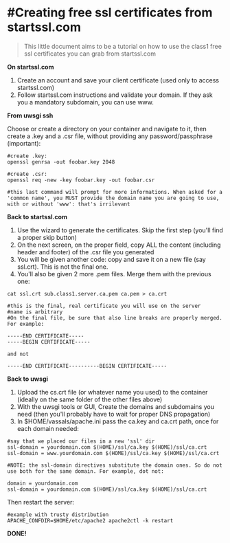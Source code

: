#Creating free ssl certificates from startssl.com
================================================

> This little document aims to be a tutorial on how to use the class1 free ssl certificates you can grab from startssl.com

**On startssl.com**

1. Create an account and save your client certificate (used only to access startssl.com)
2. Follow startssl.com instructions and validate your domain.  If they ask you a mandatory subdomain, you can use www.

**From uwsgi ssh**

Choose or create a directory on your container and navigate to it, then create a .key and a .csr file, without providing any password/passphrase (important):

```
#create .key:
openssl genrsa -out foobar.key 2048

#create .csr:
openssl req -new -key foobar.key -out foobar.csr

#this last command will prompt for more informations. When asked for a 'common name', you MUST provide the domain name you are going to use, with or without 'www': that's irrilevant
```

**Back to startssl.com**

1. Use the wizard to generate the certificates. Skip the first step (you'll find a proper skip button)  
2. On the next screen, on the proper field, copy ALL the content (including header and footer) of the .csr file you generated
3. You will be given another code: copy and save it on a new file (say ssl.crt). This is not the final one.
4. You'll also be given 2 more .pem files. Merge them with the previous one:

```
cat ssl.crt sub.class1.server.ca.pem ca.pem > ca.crt

#this is the final, real certificate you will use on the server
#name is arbitrary
#On the final file, be sure that also line breaks are properly merged. For example:

-----END CERTIFICATE-----
-----BEGIN CERTIFICATE-----

and not

-----END CERTIFICATE----------BEGIN CERTIFICATE-----
```


**Back to uwsgi**

1. Upload the cs.crt file (or whatever name you used) to the container (ideally on the same folder of the other files above)
2. With the uwsgi tools or GUI, Create the domains and subdomains you need (then you'll probably have to wait for proper DNS propagation)
3. In $HOME/vassals/apache.ini pass the ca.key and ca.crt path, once for each domain needed:

```
#say that we placed our files in a new 'ssl' dir
ssl-domain = yourdomain.com $(HOME)/ssl/ca.key $(HOME)/ssl/ca.crt
ssl-domain = www.yourdomain.com $(HOME)/ssl/ca.key $(HOME)/ssl/ca.crt

#NOTE: the ssl-domain directives substitute the domain ones. So do not use both for the same domain. For example, dot not:

domain = yourdomain.com
ssl-domain = yourdomain.com $(HOME)/ssl/ca.key $(HOME)/ssl/ca.crt
```

Then restart the server:

```
#example with trusty distribution
APACHE_CONFDIR=$HOME/etc/apache2 apache2ctl -k restart
```

**DONE!**